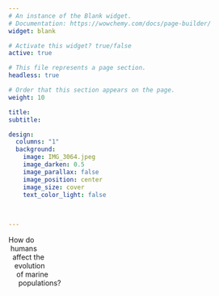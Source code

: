 ```yaml
---
# An instance of the Blank widget.
# Documentation: https://wowchemy.com/docs/page-builder/
widget: blank

# Activate this widget? true/false
active: true

# This file represents a page section.
headless: true

# Order that this section appears on the page.
weight: 10

title:
subtitle:

design:
  columns: "1"
  background:
    image: IMG_3064.jpeg
    image_darken: 0.5
    image_parallax: false
    image_position: center
    image_size: cover
    text_color_light: false
  

  
---
```

<div class="overlay-text" >
  <div class="think-bigger" >
  How do<br/>&nbsp;humans<br/>&nbsp;&nbsp;affect the<br/>&nbsp;&nbsp;&nbsp;evolution<br/>&nbsp;&nbsp;&nbsp;&nbsp;of marine <br/>&nbsp;&nbsp;&nbsp;&nbsp;&nbsp;populations?
  </div>
</div>
